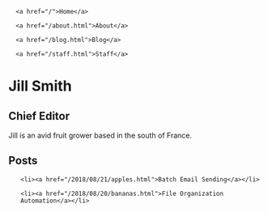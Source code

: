 <!doctype html>
<html>
  <head>
    <meta charset="utf-8">
    <title>Jill</title>
    <link rel="stylesheet" href="/assets/css/styles.css">
  </head>
  <body>
    <nav>
    
      <a href="/">Home</a>
    
      <a href="/about.html">About</a>
    
      <a href="/blog.html">Blog</a>
    
      <a href="/staff.html">Staff</a>
    
</nav>
    <h1>Jill Smith</h1>
<h2>Chief Editor</h2>

<p>Jill is an avid fruit grower based in the south of France.</p>


<h2>Posts</h2>
<ul>
  
  
    <li><a href="/2018/08/21/apples.html">Batch Email Sending</a></li>
  
    <li><a href="/2018/08/20/bananas.html">File Organization Automation</a></li>
  
</ul>
  </body>
</html>